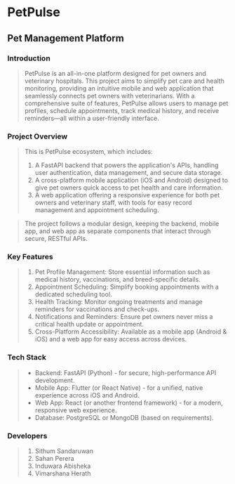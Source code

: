 # PetPulse
## Pet Management Platform
### Introduction
> PetPulse is an all-in-one platform designed for pet owners and veterinary hospitals. This project aims to simplify pet care and health monitoring, providing an intuitive mobile and web application that seamlessly connects pet owners with veterinarians. With a comprehensive suite of features, PetPulse allows users to manage pet profiles, schedule appointments, track medical history, and receive reminders—all within a user-friendly interface.

### Project Overview
>This is PetPulse ecosystem, which includes:
> 1. A FastAPI backend that powers the application's APIs, handling user authentication, data management, and secure data storage.
>2. A cross-platform mobile application (iOS and Android) designed to give pet owners quick access to pet health and care information.
>3. A web application offering a responsive experience for both pet owners and veterinary staff, with tools for easy record management and appointment scheduling.

>The project follows a modular design, keeping the backend, mobile app, and web app as separate components that interact through secure, RESTful APIs.

### Key Features
>1. Pet Profile Management: Store essential information such as medical history, vaccinations, and breed-specific details.
>2. Appointment Scheduling: Simplify booking appointments with a dedicated scheduling tool.
>3. Health Tracking: Monitor ongoing treatments and manage reminders for vaccinations and check-ups.
>4. Notifications and Reminders: Ensure pet owners never miss a critical health update or appointment.
>5. Cross-Platform Accessibility: Available as a mobile app (Android & iOS) and a web app for easy access across devices.

### Tech Stack
>- Backend: FastAPI (Python) - for secure, high-performance API development.
>- Mobile App: Flutter (or React Native) - for a unified, native experience across iOS and Android.
>- Web App: React (or another frontend framework) - for a modern, responsive web experience.
>- Database: PostgreSQL or MongoDB (based on requirements).

### Developers
>1. Sithum Sandaruwan
>2. Sahan Perera
>3. Induwara Abisheka
>4. Vimarshana Herath

